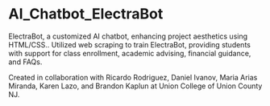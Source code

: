# AI_Chatbot_ElectraBot
ElectraBot, a customized AI chatbot, enhancing project aesthetics using HTML/CSS.. Utilized web scraping to train ElectraBot, providing students with support for class enrollment, academic advising, financial guidance, and FAQs.  

Created in collaboration with Ricardo Rodriguez, Daniel Ivanov, Maria Arias Miranda, Karen Lazo, and Brandon Kaplun at Union College of Union County NJ. 
